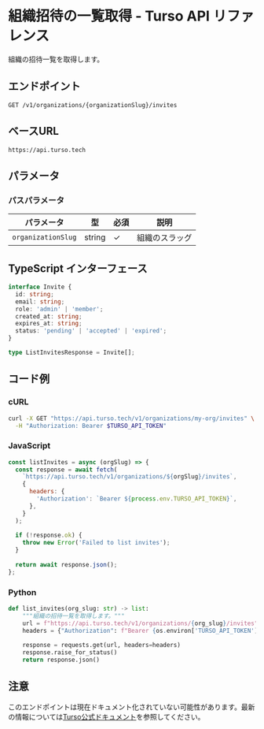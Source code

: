 # 組織招待の一覧取得 - Turso API リファレンス

組織の招待一覧を取得します。

## エンドポイント

```
GET /v1/organizations/{organizationSlug}/invites
```

## ベースURL

```
https://api.turso.tech
```

## パラメータ

### パスパラメータ

| パラメータ | 型 | 必須 | 説明 |
|-----------|-----|------|------|
| `organizationSlug` | string | ✓ | 組織のスラッグ |

## TypeScript インターフェース

```typescript
interface Invite {
  id: string;
  email: string;
  role: 'admin' | 'member';
  created_at: string;
  expires_at: string;
  status: 'pending' | 'accepted' | 'expired';
}

type ListInvitesResponse = Invite[];
```

## コード例

### cURL

```bash
curl -X GET "https://api.turso.tech/v1/organizations/my-org/invites" \
  -H "Authorization: Bearer $TURSO_API_TOKEN"
```

### JavaScript

```javascript
const listInvites = async (orgSlug) => {
  const response = await fetch(
    `https://api.turso.tech/v1/organizations/${orgSlug}/invites`,
    {
      headers: {
        'Authorization': `Bearer ${process.env.TURSO_API_TOKEN}`,
      },
    }
  );
  
  if (!response.ok) {
    throw new Error('Failed to list invites');
  }
  
  return await response.json();
};
```

### Python

```python
def list_invites(org_slug: str) -> list:
    """組織の招待一覧を取得します。"""
    url = f"https://api.turso.tech/v1/organizations/{org_slug}/invites"
    headers = {"Authorization": f"Bearer {os.environ['TURSO_API_TOKEN']}"}
    
    response = requests.get(url, headers=headers)
    response.raise_for_status()
    return response.json()
```

## 注意

このエンドポイントは現在ドキュメント化されていない可能性があります。最新の情報については[Turso公式ドキュメント](https://docs.turso.tech)を参照してください。

